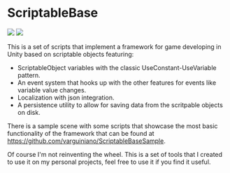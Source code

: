 # ScriptableBase

![](https://img.shields.io/badge/Unity-2018.2.X-yellow.svg)  ![](https://img.shields.io/badge/.NET-4.X-yellow.svg)

This is a set of scripts that implement a framework for game developing in Unity based on scriptable objects featuring:

* ScriptableObject variables with the classic UseConstant-UseVariable pattern.
* An event system that hooks up with the other features for events like variable value changes.
* Localization with json integration.
* A persistence utility to allow for saving data from the scritpable objects on disk.

There is a sample scene with some scripts that showcase the most basic functionality of the framework that can be found at https://github.com/varguiniano/ScriptableBaseSample.

Of course I'm not reinventing the wheel. This is a set of tools that I created to use it on my personal projects, feel free to use it if you find it useful.
